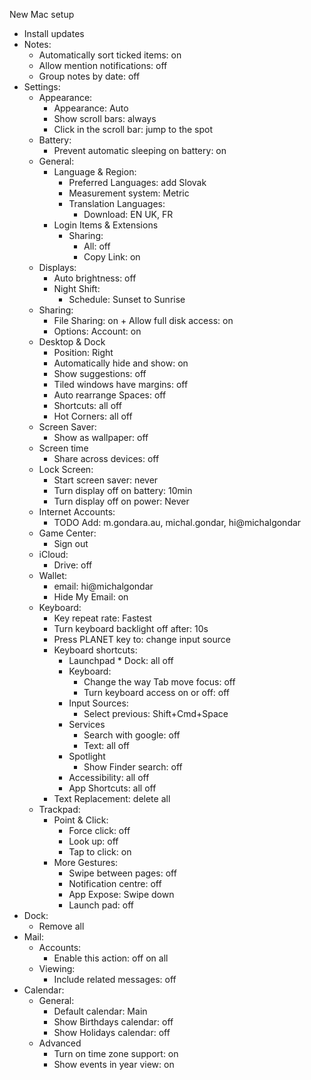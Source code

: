 New Mac setup

- Install updates
- Notes: 
    - Automatically sort ticked items: on
    - Allow mention notifications: off
    - Group notes by date: off
- Settings:
    - Appearance:
        - Appearance: Auto
        - Show scroll bars: always
        - Click in the scroll bar: jump to the spot
    - Battery:
        - Prevent automatic sleeping on battery: on
    - General:
        - Language & Region:
            - Preferred Languages: add Slovak
            - Measurement system: Metric
            - Translation Languages:
                - Download: EN UK, FR
        - Login Items & Extensions
            - Sharing:
                - All: off
                - Copy Link: on
    - Displays:
        - Auto brightness: off
        - Night Shift:
            - Schedule: Sunset to Sunrise
    - Sharing:
        - File Sharing: on + Allow full disk access: on
        - Options: Account: on
    - Desktop & Dock
        - Position: Right
        - Automatically hide and show: on
        - Show suggestions: off
        - Tiled windows have margins: off
        - Auto rearrange Spaces: off
        - Shortcuts: all off
        - Hot Corners: all off
    - Screen Saver:
        - Show as wallpaper: off
    - Screen time
        - Share across devices: off
    - Lock Screen:
        - Start screen saver: never
        - Turn display off on battery: 10min
        - Turn display off on power: Never
    - Internet Accounts:
        - TODO Add: m.gondara.au, michal.gondar, hi@michalgondar
    - Game Center:
        - Sign out
    - iCloud:
        - Drive: off
    - Wallet:
        - email: hi@michalgondar
        - Hide My Email: on
    - Keyboard:
        - Key repeat rate: Fastest
        - Turn keyboard backlight off after: 10s
        - Press PLANET key to: change input source
        - Keyboard shortcuts:
            - Launchpad * Dock: all off
            - Keyboard:
                - Change the way Tab move focus: off
                - Turn keyboard access on or off: off
            - Input Sources:
                - Select previous: Shift+Cmd+Space
            - Services
                - Search with google: off
                - Text: all off
            - Spotlight
                - Show Finder search: off
            - Accessibility: all off
            - App Shortcuts: all off
        - Text Replacement: delete all
    - Trackpad:
        - Point & Click:
            - Force click: off
            - Look up: off
            - Tap to click: on
        - More Gestures:
            - Swipe between pages: off
            - Notification centre: off
            - App Expose: Swipe down
            - Launch pad: off
- Dock:
    - Remove all
- Mail:
    - Accounts:
        - Enable this action: off on all
    - Viewing:
        - Include related messages: off
- Calendar:
    - General:
        - Default calendar: Main
        - Show Birthdays calendar: off
        - Show Holidays calendar: off
    - Advanced
        - Turn on time zone support: on
        - Show events in year view: on

